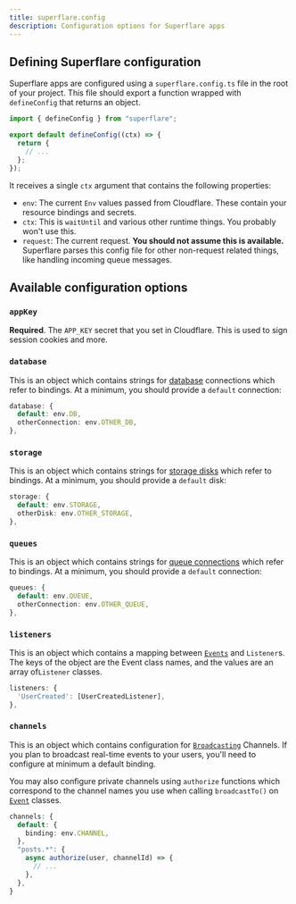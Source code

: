 ```yaml
---
title: superflare.config
description: Configuration options for Superflare apps
---
```


## Defining Superflare configuration

Superflare apps are configured using a `superflare.config.ts` file in the root of your project. This file should export a function wrapped with `defineConfig` that returns an object.

```ts
import { defineConfig } from "superflare";

export default defineConfig((ctx) => {
  return {
    // ...
  };
});
```

It receives a single `ctx` argument that contains the following properties:

- `env`: The current `Env` values passed from Cloudflare. These contain your resource bindings and secrets.
- `ctx`: This is `waitUntil` and various other runtime things. You probably won't use this.
- `request`: The current request. **You should not assume this is available.** Superflare parses this config file for other non-request related things, like handling incoming queue messages.

## Available configuration options

### `appKey`

**Required**. The `APP_KEY` secret that you set in Cloudflare. This is used to sign session cookies and more.

### `database`

This is an object which contains strings for [database](/database/getting-started) connections which refer to bindings. At a minimum, you should provide a `default` connection:

```ts
database: {
  default: env.DB,
  otherConnection: env.OTHER_DB,
},
```

### `storage`

This is an object which contains strings for [storage disks](/storage) which refer to bindings. At a minimum, you should provide a `default` disk:

```ts
storage: {
  default: env.STORAGE,
  otherDisk: env.OTHER_STORAGE,
},
```

### `queues`

This is an object which contains strings for [queue connections](/queues) which refer to bindings. At a minimum, you should provide a `default` connection:

```ts
queues: {
  default: env.QUEUE,
  otherConnection: env.OTHER_QUEUE,
},
```

### `listeners`

This is an object which contains a mapping between [`Events`](/events) and `Listener`s. The keys of the object are the Event class names, and the values are an array of`Listener` classes.

```ts
listeners: {
  'UserCreated': [UserCreatedListener],
},
```

### `channels`

This is an object which contains configuration for [`Broadcasting`](/broadcasting) Channels. If you plan to broadcast real-time events to your users, you'll need to configure at minimum a default binding.

You may also configure private channels using `authorize` functions which correspond to the channel names you use when calling `broadcastTo()` on [`Event`](/events) classes.

```ts
channels: {
  default: {
    binding: env.CHANNEL,
  },
  "posts.*": {
    async authorize(user, channelId) => {
      // ...
    },
  },
}
```
